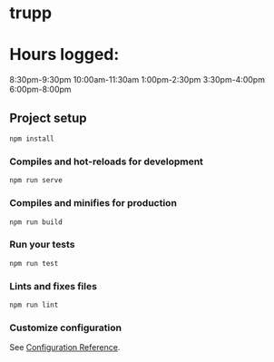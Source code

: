# trupp

# Hours logged:
8:30pm-9:30pm
10:00am-11:30am
1:00pm-2:30pm
3:30pm-4:00pm
6:00pm-8:00pm


## Project setup
```
npm install
```

### Compiles and hot-reloads for development
```
npm run serve
```

### Compiles and minifies for production
```
npm run build
```

### Run your tests
```
npm run test
```

### Lints and fixes files
```
npm run lint
```

### Customize configuration
See [Configuration Reference](https://cli.vuejs.org/config/).
